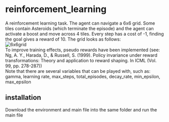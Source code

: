 # reinforcement_learning
A reinforcement learning task. The agent can navigate a 6x6 grid. Some tiles contain Asteroids (which terminate the episode) and the agent can activate a boost and move across 4 tiles. Every step has a cost of -1, finding the goal gives a reward of 10. 
The grid looks as follows:\
![6x6grid](https://user-images.githubusercontent.com/59829442/104290294-78aa2980-54ba-11eb-9fc3-3cad410b4c74.PNG)\
To improve training effects, pseudo rewards have been implemented (see: Ng, A. Y., Harada, D., & Russell, S. (1999). Policy invariance under reward transformations: Theory
and application to reward shaping. In ICML (Vol. 99, pp. 278-287))\
Note that there are several variables that can be played with, such as: gamma, learning rate, max_steps, total_episodes, decay_rate, min_epsilon, max_epsilon
## installation
Download the environment and main file into the same folder and run the main file

